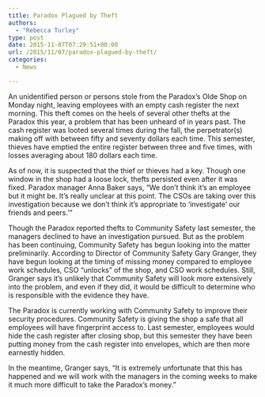 ```yaml
---
title: Paradox Plagued by Theft
authors: 
  - "Rebecca Turley"
type: post
date: 2015-11-07T07:29:51+00:00
url: /2015/11/07/paradox-plagued-by-theft/
categories:
  - News

---
```

An unidentified person or persons stole from the Paradox’s Olde Shop on Monday night, leaving employees with an empty cash register the next morning. This theft comes on the heels of several other thefts at the Paradox this year, a problem that has been unheard of in years past. The cash register was looted several times during the fall, the perpetrator(s) making off with between fifty and seventy dollars each time. This semester, thieves have emptied the entire register between three and five times, with losses averaging about 180 dollars each time.

As of now, it is suspected that the thief or thieves had a key. Though one window in the shop had a loose lock, thefts persisted even after it was fixed. Paradox manager Anna Baker says, “We don’t think it’s an employee but it might be. It’s really unclear at this point. The CSOs are taking over this investigation because we don’t think it’s appropriate to ‘investigate’ our friends and peers.’”

Though the Paradox reported thefts to Community Safety last semester, the managers declined to have an investigation pursued. But as the problem has been continuing, Community Safety has begun looking into the matter preliminarily. According to Director of Community Safety Gary Granger, they have begun looking at the timing of missing money compared to employee work schedules, CSO “unlocks” of the shop, and CSO work schedules. Still, Granger says it’s unlikely that Community Safety will look more extensively into the problem, and even if they did, it would be difficult to determine who is responsible with the evidence they have.

The Paradox is currently working with Community Safety to improve their security procedures. Community Safety is giving the shop a safe that all employees will have fingerprint access to. Last semester, employees would hide the cash register after closing shop, but this semester they have been putting money from the cash register into envelopes, which are then more earnestly hidden.

In the meantime, Granger says, “It is extremely unfortunate that this has happened and we will work with the managers in the coming weeks to make it much more difficult to take the Paradox&#8217;s money.”